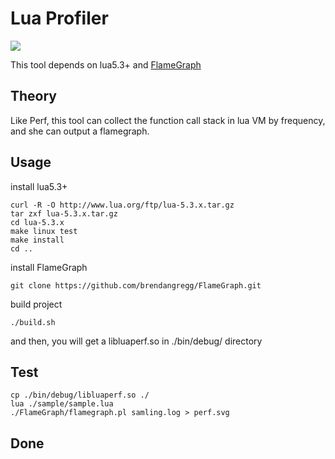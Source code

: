 # Lua Profiler
[<img src="https://img.shields.io/github/license/Patrick08T/LuaProfiler">](https://github.com/Patrick08T/LuaProfiler)

This tool depends on lua5.3+ and [FlameGraph](https://github.com/brendangregg/FlameGraph.git)

## Theory
Like Perf, this tool can collect the function call stack in lua VM by frequency, and she can output a flamegraph.

## Usage
install lua5.3+
```
curl -R -O http://www.lua.org/ftp/lua-5.3.x.tar.gz
tar zxf lua-5.3.x.tar.gz
cd lua-5.3.x
make linux test
make install
cd ..
```

install FlameGraph
```
git clone https://github.com/brendangregg/FlameGraph.git
```

build project
```
./build.sh
```

and then, you will get a libluaperf.so in ./bin/debug/ directory

## Test
```
cp ./bin/debug/libluaperf.so ./
lua ./sample/sample.lua
./FlameGraph/flamegraph.pl samling.log > perf.svg
```

## Done
